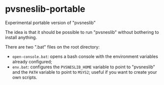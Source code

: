 # pvsneslib-portable

Experimental portable version of "pvsneslib"

The idea is that it should be possible to run "pvsneslib" without bothering to install anything.

There are two ".bat" files on the root directory:
- `open-console.bat`: opens a bash console with the environment variables already configured;
- `env.bat`: configures the `PVSNESLIB_HOME` variable to point to "pvsneslib" and the `PATH` variable to point to `MSYS2`; useful if you want to create your own scripts.
